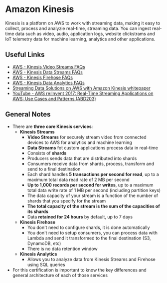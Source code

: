# Amazon Kinesis
Kinesis is a platform on AWS to work with streaming data, making it easy to collect, process and analyzie real-time, streaming data. You can ingest real-time data such as video, audio, application logs, website clickstrams and IoT telemetry data for machine learning, analytics and other applications.

## Useful Links
- [AWS - Kinesis Video Streams FAQs](https://aws.amazon.com/kinesis/video-streams/faqs)
- [AWS - Kinesis Data Streams FAQs](https://aws.amazon.com/kinesis/data-streams/faqs)
- [AWS - Kinesis Firehose FAQs](https://aws.amazon.com/kinesis/data-firehose/faqs)
- [AWS - Kinesis Data Analytics FAQs](https://aws.amazon.com/kinesis/data-analytics/faqs)
- [Streaming Data Solutions on AWS with Amazon Kinesis whitepaper](https://d0.awsstatic.com/whitepapers/whitepaper-streaming-data-solutions-on-aws-with-amazon-kinesis.pdf)
- [YouTube - AWS re:Invent 2017: Real-Time Streaming Applications on AWS: Use Cases and Patterns (ABD203)](https://www.youtube.com/watch?v=r06aJcTYql8)

## General Notes
- There are **three core Kinesis services**:
    - **Kinesis Streams**
        - **Video Streams** for securely stream video from connected devices to AWS for analytics and machine learning
        - **Data Streams** fot custom applications process data in real-time
        - Consists of **shards**
        - Producers sends data that are distributed into shards
        - Consumers receive data from shards, process, transform and send to a final destination
        - Each shard handles **5 transactions per second for read**, up to a maximum total data read rate of 2 MB per second
        - **Up to 1,000 records per second for writes**, up to a maximum total data write rate of 1 MB per second (including partition keys)
        - The data capacity of your stream is a function of the number of shards that you specify for the stream
        - **The total capacity of the stream is the sum of the capacities of its shards**
        - Data **retained for 24 hours** by default, up to 7 days
    - **Kinesis Firehose**
        - You don't need to configure shards, it is done automatically
        - You don't need to setup consumers, you can process data with Lambda and send it transformed to the final destination (S3, DynamoDB, etc)
        - There is no data retention window
    - **Kinesis Analytics**
        - Allows you to analyze data from Kinesis Streams and Firehose using SQL queries
- For this certification is important to know the key differences and general architecture of each of those services